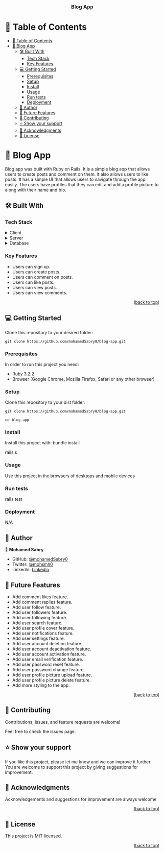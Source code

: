 <a name="readme-top"></a>

<div align="center">

  <h3><b>Blog App</b></h3>

</div>

# 📗 Table of Contents

- [📗 Table of Contents](#-table-of-contents)
- [📖 Blog App ](#-blog-app-)
  - [🛠 Built With ](#-built-with-)
    - [Tech Stack ](#tech-stack-)
    - [Key Features ](#key-features-)
  - [💻 Getting Started ](#-getting-started-)
    - [Prerequisites](#prerequisites)
    - [Setup](#setup)
    - [Install](#install)
    - [Usage](#usage)
    - [Run tests](#run-tests)
    - [Deployment](#deployment)
  - [👥 Author ](#-author-)
  - [🔭 Future Features ](#-future-features-)
  - [🤝 Contributing ](#-contributing-)
  - [⭐️ Show your support ](#️-show-your-support-)
  - [🙏 Acknowledgments ](#-acknowledgments-)
  - [📝 License ](#-license-)

<!-- PROJECT DESCRIPTION -->

# 📖 Blog App <a name="about-project"></a>

Blog app was built with Ruby on Rails. It is a simple blog app that allows users to create posts and comment on them. It also allows users to like posts. It has a simple UI that allows users to navigate through the app easily. The users have profiles that they can edit and add a profile picture to along with their name and bio.

## 🛠 Built With <a name="built-with"></a>

### Tech Stack <a name="tech-stack"></a>

<details>
  <summary>Client</summary>
  <ul>
    <li><a href="https://rubyonrails.org">Ruby on Rails</a></li>
  </ul>
</details>

<details>
  <summary>Server</summary>
  <ul>
    <li><a href="https://rubyonrails.org">Ruby on Rails</a></li>
  </ul>
</details>

<details>
<summary>Database</summary>
  <ul>
    <li><a href="https://www.postgresql.org/">PostgreSQL</a></li>
  </ul>
</details>

### Key Features <a name="key-features"></a>

- Users can sign up.
- Users can create posts.
- Users can comment on posts.
- Users can like posts.
- Users can view posts.
- Users can view comments.

<p align="right">(<a href="#readme-top">back to top</a>)</p>

## 💻 Getting Started <a name="getting-started"></a>

Clone this repository to your desired folder:

```
git clone https://github.com/mohamedSabry0/blog-app.git
```

### Prerequisites

In order to run this project you need:

- Ruby 3.2.2
- Browser (Google Chrome, Mozilla Firefox, Safari or any other browser)

### Setup

Clone this repository to your dist folder:

```
git clone https://github.com/mohamedSabry0/blog-app.git

cd blog-app
```

### Install

Install this project with:
bundle install

rails s

### Usage

Use this project in the browsers of desktops and mobile devices

### Run tests

rails test

### Deployment

N/A

## 👥 Author <a name="authors"></a>

👤 **Mohamed Sabry**

- GitHub: [@mohamedSabry0](https://github.com/mohamedSabry0)
- Twitter: [@mohsmh0](https://twitter.com/mohsmh0)
- LinkedIn: [LinkedIn](https://www.linkedin.com/in/mohamed-sabry0/)

## 🔭 Future Features <a name="future-features"></a>

- Add comment likes feature.
- Add comment replies feature.
- Add user follow feature.
- Add user followers feature.
- Add user following feature.
- Add user search feature.
- Add user profile cover feature.
- Add user notifications feature.
- Add user settings feature.
- Add user account deletion feature.
- Add user account deactivation feature.
- Add user account activation feature.
- Add user email verification feature.
- Add user password reset feature.
- Add user password change feature.
- Add user profile picture upload feature.
- Add user profile picture delete feature.
- Add more styling to the app.

<p align="right">(<a href="#readme-top">back to top</a>)</p>

## 🤝 Contributing <a name="contributing"></a>

Contributions, issues, and feature requests are welcome!

Feel free to check the issues page.

## ⭐️ Show your support <a name="support"></a>

If you like this project, please let me know and we can improve it further. You are welcome to support this project by giving suggestions for improvement.

## 🙏 Acknowledgments <a name="acknowledgements"></a>

Acknowledgements and suggestions for improvement are always welcome

<p align="right">(<a href="#readme-top">back to top</a>)</p>

## 📝 License <a name="license"></a>

This project is [MIT](https://github.com/mohamedSabry0/blog-app/blob/data-model/LICENSE) licensed.

<p align="right">(<a href="#readme-top">back to top</a>)</p>
